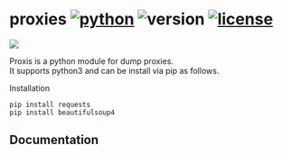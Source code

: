 # proxies [![python](https://img.shields.io/badge/Python-universal-white.svg?style=style=flat-square)](https://www.python.org/downloads/) ![version](https://img.shields.io/badge/Version-v1_(stable)-blue.svg?style=style=flat-square) [![license](https://img.shields.io/badge/License-GPL_3-orange.svg?style=style=flat-square)](https://github.com/UltimateHacke/XSStrike/blob/master/license.txt)

<img src='https://scontent.fpnq4-1.fna.fbcdn.net/v/t31.0-8/21686842_163544130892094_2353400058258299680_o.png?_nc_cat=109&_nc_ht=scontent.fpnq4-1.fna&oh=bff5c0609cc733e085c92f7d171101cc&oe=5D6D371D' />

Proxis is a python module for dump proxies.</br>
It supports python3 and can be install via pip as follows.</br>

Installation
```
pip install requests 
pip install beautifulsoup4
```
## Documentation

